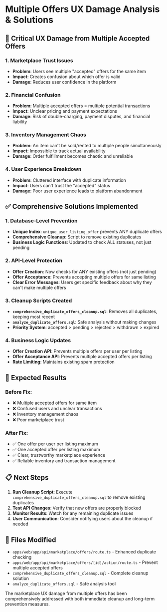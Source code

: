 # Multiple Offers UX Damage Analysis & Solutions

## 🚨 **Critical UX Damage from Multiple Accepted Offers**

### **1. Marketplace Trust Issues**
- **Problem**: Users see multiple "accepted" offers for the same item
- **Impact**: Creates confusion about which offer is valid
- **Damage**: Reduces user confidence in the platform

### **2. Financial Confusion**
- **Problem**: Multiple accepted offers = multiple potential transactions
- **Impact**: Unclear pricing and payment expectations
- **Damage**: Risk of double-charging, payment disputes, and financial liability

### **3. Inventory Management Chaos**
- **Problem**: An item can't be sold/rented to multiple people simultaneously
- **Impact**: Impossible to track actual availability
- **Damage**: Order fulfillment becomes chaotic and unreliable

### **4. User Experience Breakdown**
- **Problem**: Cluttered interface with duplicate information
- **Impact**: Users can't trust the "accepted" status
- **Damage**: Poor user experience leads to platform abandonment

## ✅ **Comprehensive Solutions Implemented**

### **1. Database-Level Prevention**
- **Unique Index**: `unique_user_listing_offer` prevents ANY duplicate offers
- **Comprehensive Cleanup**: Script to remove existing duplicates
- **Business Logic Functions**: Updated to check ALL statuses, not just pending

### **2. API-Level Protection**
- **Offer Creation**: Now checks for ANY existing offers (not just pending)
- **Offer Acceptance**: Prevents accepting multiple offers for same listing
- **Clear Error Messages**: Users get specific feedback about why they can't make multiple offers

### **3. Cleanup Scripts Created**
- **`comprehensive_duplicate_offers_cleanup.sql`**: Removes all duplicates, keeping most recent
- **`analyze_duplicate_offers.sql`**: Safe analysis without making changes
- **Priority System**: accepted > pending > rejected > withdrawn > expired

### **4. Business Logic Updates**
- **Offer Creation API**: Prevents multiple offers per user per listing
- **Offer Acceptance API**: Prevents multiple accepted offers per listing
- **Rate Limiting**: Maintains existing spam protection

## 🎯 **Expected Results**

### **Before Fix:**
- ❌ Multiple accepted offers for same item
- ❌ Confused users and unclear transactions
- ❌ Inventory management chaos
- ❌ Poor marketplace trust

### **After Fix:**
- ✅ One offer per user per listing maximum
- ✅ One accepted offer per listing maximum
- ✅ Clear, trustworthy marketplace experience
- ✅ Reliable inventory and transaction management

## 📋 **Next Steps**

1. **Run Cleanup Script**: Execute `comprehensive_duplicate_offers_cleanup.sql` to remove existing duplicates
2. **Test API Changes**: Verify that new offers are properly blocked
3. **Monitor Results**: Watch for any remaining duplicate issues
4. **User Communication**: Consider notifying users about the cleanup if needed

## 🔧 **Files Modified**

- `apps/web/app/api/marketplace/offers/route.ts` - Enhanced duplicate checking
- `apps/web/app/api/marketplace/offers/[id]/action/route.ts` - Prevent multiple accepted offers
- `comprehensive_duplicate_offers_cleanup.sql` - Complete cleanup solution
- `analyze_duplicate_offers.sql` - Safe analysis tool

The marketplace UX damage from multiple offers has been comprehensively addressed with both immediate cleanup and long-term prevention measures.
